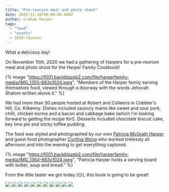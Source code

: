 ```yaml
---
title: "Pre-reunion meal and photo shoot"
date: 2019-11-10T00:00:00.000Z
author: Graham Harper
tags:
  - "food"
  - "events"
  - 2020-reunion
---
```


What a delicious day!

On November 10th, 2020 we had a gathering of Harpers for a pre-reunion meal and photo shoot for the Harper Family Cookbook!

{% image "https://f001.backblazeb2.com/file/harperfamily-media/IMG_1355-683x1024.jpeg", "Members of the Harper family serving themselves food, viewed through a doorway with the words Jehovah Shalom written above it." %}

We had more than 30 people hosted at Robert and Colleens in Cobbler's Hill, Co. Kilkenny. Dishes included savoury mains like sweet and sour pork, chilli, chicken korma and a bacon and cabbage bake (which I'm looking forward to getting the recipe for!). Desserts included chocolate biscuit cake, key lime pie and sticky toffee pudding.

The food was styled and photographed by our own [Patricia McGrath Harper](https://www.facebook.com/patricia.harper.98?fref=gs&__tn__=%2CdK-R-R&eid=ARAKIYKOgWXOwioHkIXawFqipfwfKbhZYyzZ0Lr4l1WRapYAQ5EENuSgmYY2gotltJwYlDYWohtO6jWe&dti=121341441277128&hc_location=group) and guest food photographer [Cynthia Wong](https://www.instagram.com/thetravellingfoodpoet/) who worked tirelessly all afternoon and into the evening to get everything captured.

{% image "https://f001.backblazeb2.com/file/harperfamily-media/IMG_1364-683x1024.jpeg", "Patricia Harper holds a serving board with butter, soup and bread." %}

From the little taster we got today (😉), this book is going to be great!

[![](https://f001.backblazeb2.com/file/harperfamily-media/IMG_4785-1024x768.jpeg)](https://f001.backblazeb2.com/file/harperfamily-media/IMG_4785-1024x768.jpeg)
[![](https://f001.backblazeb2.com/file/harperfamily-media/IMG_4784-768x1024.jpeg)](https://f001.backblazeb2.com/file/harperfamily-media/IMG_4784-768x1024.jpeg)
[![](https://f001.backblazeb2.com/file/harperfamily-media/IMG_4776-768x1024.jpeg)](https://f001.backblazeb2.com/file/harperfamily-media/IMG_4776-768x1024.jpeg)
[![](https://f001.backblazeb2.com/file/harperfamily-media/IMG_1360-683x1024.jpeg)](https://f001.backblazeb2.com/file/harperfamily-media/IMG_1360-683x1024.jpeg)
[![](https://f001.backblazeb2.com/file/harperfamily-media/IMG_1359-683x1024.jpeg)](https://f001.backblazeb2.com/file/harperfamily-media/IMG_1359-683x1024.jpeg)
[![](https://f001.backblazeb2.com/file/harperfamily-media/IMG_1358-683x1024.jpeg)](https://f001.backblazeb2.com/file/harperfamily-media/IMG_1358-683x1024.jpeg)
[![](https://f001.backblazeb2.com/file/harperfamily-media/IMG_1354-1024x683.jpeg)](https://f001.backblazeb2.com/file/harperfamily-media/IMG_1354-1024x683.jpeg)
[![](https://f001.backblazeb2.com/file/harperfamily-media/IMG_1350-683x1024.jpeg)](https://f001.backblazeb2.com/file/harperfamily-media/IMG_1350-683x1024.jpeg)
[![](https://f001.backblazeb2.com/file/harperfamily-media/IMG_1329-683x1024.jpeg)](https://f001.backblazeb2.com/file/harperfamily-media/IMG_1329-683x1024.jpeg)
[![](https://f001.backblazeb2.com/file/harperfamily-media/IMG_1322-683x1024.jpeg)](https://f001.backblazeb2.com/file/harperfamily-media/IMG_1322-683x1024.jpeg)
[![](https://f001.backblazeb2.com/file/harperfamily-media/IMG_1316-683x1024.jpeg)](https://f001.backblazeb2.com/file/harperfamily-media/IMG_1316-683x1024.jpeg)
